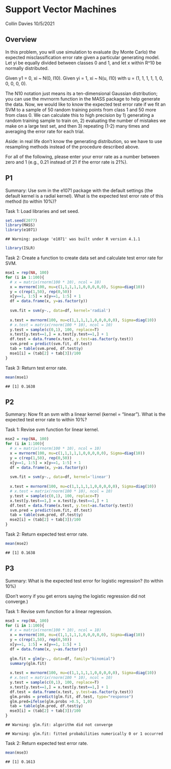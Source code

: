 Support Vector Machines
================
Collin Davies
10/5/2021

## Overview

In this problem, you will use simulation to evaluate (by Monte Carlo)
the expected misclassification error rate given a particular generating
model. Let yi be equally divided between classes 0 and 1, and let x
within R^10 be normally distributed.

Given y1 = 0, xi \~ N(0, I10). Given yi = 1, xi \~ N(u, I10) with u =
(1, 1, 1, 1, 1, 0, 0, 0, 0, 0).

The N10 notation just means its a ten-dimensional Gaussian distribution;
you can use the mvrnorm function in the MASS package to help generate
the data. Now, we would like to know the expected test error rate if we
fit an SVM to a sample of 50 random training points from class 1 and 50
more from class 0. We can calculate this to high precision by 1)
generating a random training sample to train on, 2) evaluating the
number of mistakes we make on a large test set, and then 3) repeating
(1-2) many times and averaging the error rate for each trial.

Aside: in real life don’t know the generating distribution, so we have
to use resampling methods instead of the procedure described above.

For all of the following, please enter your error rate as a number
between zero and 1 (e.g., 0.21 instead of 21 if the error rate is 21%).

## P1

Summary: Use svm in the e1071 package with the default settings (the
default kernel is a radial kernel). What is the expected test error rate
of this method (to within 10%)?

Task 1: Load libraries and set seed.

``` r
set.seed(2077)
library(MASS)
library(e1071)
```

    ## Warning: package 'e1071' was built under R version 4.1.1

``` r
library(ISLR)
```

Task 2: Create a function to create data set and calculate test error
rate for SVM.

``` r
mse1 = rep(NA, 100)
for (i in 1:100){
  # x = matrix(rnorm(100 * 10), ncol = 10)
  x = mvrnorm(100, mu=c(1,1,1,1,1,0,0,0,0,0), Sigma=diag(10))
  y = c(rep(1,50), rep(0,50))
  x[y==1, 1:5] = x[y==1, 1:5] + 1
  df = data.frame(x, y=as.factor(y))
  
  svm.fit = svm(y~., data=df, kernel='radial')
  
  x.test = mvrnorm(100, mu=c(1,1,1,1,1,0,0,0,0,0), Sigma=diag(10))
  # x.test = matrix(rnorm(100 * 10), ncol = 10)
  y.test = sample(c(0,1), 100, replace=T)
  x.test[y.test==1,] = x.test[y.test==1,] + 1
  df.test = data.frame(x.test, y.test=as.factor(y.test))
  svm.pred = predict(svm.fit, df.test)
  tab = table(svm.pred, df.test$y)
  mse1[i] = (tab[2] + tab[3])/100
}
```

Task 3: Return test error rate.

``` r
mean(mse1)
```

    ## [1] 0.1638

## P2

Summary: Now fit an svm with a linear kernel (kernel = “linear”). What
is the expected test error rate to within 10%?

Task 1: Revise svm function for linear kernel.

``` r
mse2 = rep(NA, 100)
for (i in 1:100){
  # x = matrix(rnorm(100 * 10), ncol = 10)
  x = mvrnorm(100, mu=c(1,1,1,1,1,0,0,0,0,0), Sigma=diag(10))
  y = c(rep(1,50), rep(0,50))
  x[y==1, 1:5] = x[y==1, 1:5] + 1
  df = data.frame(x, y=as.factor(y))
  
  svm.fit = svm(y~., data=df, kernel='linear')
  
  x.test = mvrnorm(100, mu=c(1,1,1,1,1,0,0,0,0,0), Sigma=diag(10))
  # x.test = matrix(rnorm(100 * 10), ncol = 10)
  y.test = sample(c(0,1), 100, replace=T)
  x.test[y.test==1,] = x.test[y.test==1,] + 1
  df.test = data.frame(x.test, y.test=as.factor(y.test))
  svm.pred = predict(svm.fit, df.test)
  tab = table(svm.pred, df.test$y)
  mse2[i] = (tab[2] + tab[3])/100
}
```

Task 2: Return expected test error rate.

``` r
mean(mse2)
```

    ## [1] 0.1638

## P3

Summary: What is the expected test error for logistic regression? (to
within 10%)

(Don’t worry if you get errors saying the logistic regression did not
converge.)

Task 1: Revise svm function for a linear regression.

``` r
mse3 = rep(NA, 100)
for (i in 1:100){
  # x = matrix(rnorm(100 * 10), ncol = 10)
  x = mvrnorm(100, mu=c(1,1,1,1,1,0,0,0,0,0), Sigma=diag(10))
  y = c(rep(1,50), rep(0,50))
  x[y==1, 1:5] = x[y==1, 1:5] + 1
  df = data.frame(x, y=as.factor(y))
  
  glm.fit = glm(y~., data=df, family="binomial")
  summary(glm.fit)
  
  x.test = mvrnorm(100, mu=c(1,1,1,1,1,0,0,0,0,0), Sigma=diag(10))
  # x.test = matrix(rnorm(100 * 10), ncol = 10)
  y.test = sample(c(0,1), 100, replace=T)
  x.test[y.test==1,] = x.test[y.test==1,] + 1
  df.test = data.frame(x.test, y.test=as.factor(y.test))
  glm.probs = predict(glm.fit, df.test, type="response")
  glm.pred=ifelse(glm.probs >0.5, 1,0)
  tab = table(glm.pred, df.test$y)
  mse3[i] = (tab[2] + tab[3])/100
}
```

    ## Warning: glm.fit: algorithm did not converge

    ## Warning: glm.fit: fitted probabilities numerically 0 or 1 occurred

Task 2: Return expected test error rate.

``` r
mean(mse3)
```

    ## [1] 0.1613

